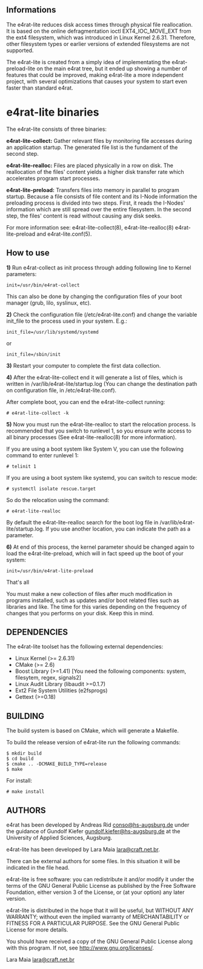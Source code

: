 Informations
------------

The e4rat-lite reduces disk access times through physical file reallocation.
It is based on the online defragmentation ioctl EXT4_IOC_MOVE_EXT from the ext4
filesystem, which was introduced in Linux Kernel 2.6.31. Therefore, other
filesystem types or earlier versions of extended filesystems are not supported.

The e4rat-lite is created from a simply idea of implementating the e4rat-preload-lite
on the main e4rat tree, but it ended up showing a number of features that could be
improved, making e4rat-lite a more independent project, with several optimizations
that causes your system to start even faster than standard e4rat. 

e4rat-lite binaries
===================

The e4rat-lite consists of three binaries:

**e4rat-lite-collect:** Gather relevant files by monitoring file accesses during an
application startup. The generated file list is the fundament of the second step.

**e4rat-lite-realloc:** Files are placed physically in a row on disk. The reallocation
of the files' content yields a higher disk transfer rate which accelerates program
start processes.

**e4rat-lite-preload:** Transfers files into memory in parallel to program startup.
Because a file consists of file content and its I-Node information the preloading
process is divided into two steps. First, it reads the I-Nodes' information which
are still spread over the entire filesystem. In the second step, the files' content
is read without causing any disk seeks.

For more information see: e4rat-lite-collect(8), e4rat-lite-realloc(8)
                          e4rat-lite-preload and e4rat-lite.conf(5).


How to use
----------

**1)** Run e4rat-collect as init process through adding following line to Kernel
parameters:

    init=/usr/bin/e4rat-collect

This can also be done by changing the configuration files of your boot
manager (grub, lilo, syslinux, etc).

**2)** Check the configuration file (/etc/e4rat-lite.conf) and change the variable
init_file to the process used in your system. E.g.:

    init_file=/usr/lib/systemd/systemd

or

    init_file=/sbin/init

**3)** Restart your computer to complete the first data collection.

**4)** After the e4rat-lite-collect end it will generate a list of files, which is
written in /var/lib/e4rat-lite/startup.log (You can change the destination path on
configuration file, in /etc/e4rat-lite.conf).

After complete boot, you can end the e4rat-lite-collect running:

    # e4rat-lite-collect -k

**5)** Now you must run the e4rat-lite-realloc to start the relocation process. Is
recommended that you switch to runlevel 1, so you ensure write access to all binary
processes (See e4rat-lite-realloc(8) for more information).

If you are using a boot system like System V, you can use the following command to
enter runlevel 1:

    # telinit 1

If you are using a boot system like systemd, you can switch to rescue mode:

    # systemctl isolate rescue.target

So do the relocation using the command:

    # e4rat-lite-realloc

By default the e4rat-lite-realloc search for the boot log file in
/var/lib/e4rat-lite/startup.log. If you use another location, you can
indicate the path as a parameter.

**6)** At end of this process, the kernel parameter should be changed again to load the
e4rat-lite-preload, which will in fact speed up the boot of your system:

    init=/usr/bin/e4rat-lite-preload

That's all

You must make a new collection of files after much modification in programs installed, such
as updates and/or boot related files such as libraries and like. The time for this varies
depending on the frequency of changes that you performs on your disk. Keep this in mind.

DEPENDENCIES
-----------

The e4rat-lite toolset has the following external dependencies:

 - Linux Kernel (>= 2.6.31)
 - CMake (>= 2.6)
 - Boost Library (>=1.41)
      [You need the following components: system, filesytem, regex, signals2]
 - Linux Audit Library (libaudit >=0.1.7)
 - Ext2 File System Utilities (e2fsprogs)
 - Gettext (>=0.18)

BUILDING
--------

The build system is based on CMake, which will generate a Makefile.

To build the release version of e4rat-lite run the following commands:

    $ mkdir build
    $ cd build
    $ cmake .. -DCMAKE_BUILD_TYPE=release
    $ make

For install:

    # make install

AUTHORS
-------

e4rat has been developed by Andreas Rid <conso@hs-augsburg.de> under the guidance
of Gundolf Kiefer <gundolf.kiefer@hs-augsburg.de> at the University of Applied Sciences, Augsburg.

e4rat-lite has been developed by Lara Maia <lara@craft.net.br>.

There can be external authors for some files. In this situation it will be indicated in the file head.

e4rat-lite is free software: you can redistribute it and/or modify
it under the terms of the GNU General Public License as published by
the Free Software Foundation, either version 3 of the License, or
(at your option) any later version.

e4rat-lite is distributed in the hope that it will be useful,
but WITHOUT ANY WARRANTY; without even the implied warranty of
MERCHANTABILITY or FITNESS FOR A PARTICULAR PURPOSE.  See the
GNU General Public License for more details.

You should have received a copy of the GNU General Public License
along with this program.  If not, see <http://www.gnu.org/licenses/>.

Lara Maia <lara@craft.net.br>
